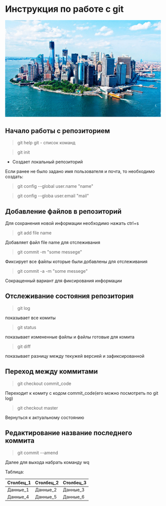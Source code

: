 # Инструкция по работе с git
![](interesnye-fakty-o-nyu-jorke.jpg)

## Начало работы с репозиторием 

>git help git - список команд

>git init 

* Создает локальный репозиторий 

Если ранее не было задано имя пользователя и почта, то необходимо создать:

>git config --global user.name "name"

>git config --globa user.email "mail"

## Добавление файлов в репозиторий 

Для сохранения новой информации необходимо нажать ctrl+s

>git add file name

Добавляет файл file name для отслеживания 

>git commit -m "some messege"

Фиксирует все файлы которые были добавлены для отслеживания

>git commit -a -m "some messege"

Сокращенный вариант для фиксирования информации

## Отслеживание состояния репозитория 
>git log

показывает все комиты 

>git status

показывает измененные файлы и файлы готовые для комита 

>git diff

показывает разницу между текужей версией и зафиксированной 

## Переход между коммитами 
>git checkout commit_code

Переходит к комиту с кодом commit_code(его можно посмотреть по git log)

>git checkout master

Вернуться к актуальному состоянию 


## Редактирование название последнего коммита 
>git commit --amend

Далее для выхода набрать команду wq


Таблица:

Столбец_1|Столбец_2|Столбец_3
--- | --- | ---
Данные_1|Данные_2|Данные_3
Данные_4|Данные_5|Данные_6

